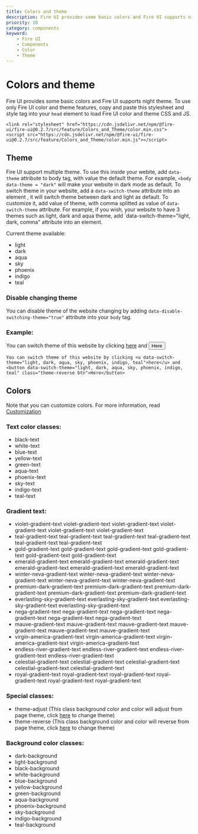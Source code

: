 ```yaml
---
title: Colors and theme
description: Fire UI provides some basic colors and Fire UI supports night theme. 
priority: 10
category: components
keyword: 
    - Fire UI
    - Components
    - Color
    - Theme
---
```


# Colors and theme
Fire UI provides some basic colors and Fire UI supports night theme. To use only Fire UI color and theme features, copy and paste this stylesheet and style tag into your `head` element to load Fire UI color and theme CSS and JS.

```
<link rel="stylesheet" href="https://cdn.jsdelivr.net/npm/@fire-ui/fire-ui@0.2.7/src/feature/Colors_and_Theme/color.min.css">
<script src="https://cdn.jsdelivr.net/npm/@fire-ui/fire-ui@0.2.7/src/feature/Colors_and_Theme/color.min.js"></script>
```

<div class="division">

## Theme
Fire UI support multiple theme. To use this inside your webite, add `data-theme` attribute to body tag, with value the default theme. For example, `<body data-theme = "dark"` will make your website in dark mode as default. To switch theme in your website, add a `data-switch-theme` attribute into an element , it will switch theme between dark and light as default. To customize it, add value of theme, with comma splitted as value of `data-switch-theme` attribute. For example, if you wish, your website to have 3 themes such as light, dark and aqua theme, add `data-switch-theme="light, dark, comma" attribute into an element.

Current theme available:
- light
- dark
- aqua
- sky
- phoenix
- indigo
- teal

### Disable changing theme
You can disable theme of the website changing by adding `data-disable-switching-theme="true"` attribute into your `body` tag.

### Example:
You can switch theme of this website by clicking <u data-switch-theme="light, dark, aqua, sky, phoenix, indigo, teal">here</u> and <button data-switch-theme="light, dark, aqua, sky, phoenix, indigo, teal" class="theme-reverse btn">Here</button>

```
You can switch theme of this website by clicking <u data-switch-theme="light, dark, aqua, sky, phoenix, indigo, teal">here</u> and <button data-switch-theme="light, dark, aqua, sky, phoenix, indigo, teal" class="theme-reverse btn">Here</button>
```

</div>
<div class="division">

## Colors
Note that you can customize colors. For more information, read <a href = "./customize" class="link">Customization</a>

### Text color classes:
<ul>
    <li class="black-text">black-text</li>
    <li class="white-text">white-text</li>
    <li class="blue-text">blue-text</li>
    <li class="yellow-text">yellow-text</li>
    <li class="green-text">green-text</li>
    <li class="aqua-text">aqua-text</li>
    <li class="phoenix-text">phoenix-text</li>
    <li class="sky-text">sky-text</li>
    <li class="indigo-text">indigo-text</li>
    <li class="teal-text">teal-text</li>
</ul>

### Gradient text:
<ul>
    <li class="violet-gradient-text">violet-gradient-text violet-gradient-text violet-gradient-text violet-gradient-text violet-gradient-text violet-gradient-text</li>
    <li class="teal-gradient-text">teal-gradient-text teal-gradient-text teal-gradient-text teal-gradient-text teal-gradient-text teal-gradient-text</li>
    <li class="gold-gradient-text">gold-gradient-text gold-gradient-text gold-gradient-text gold-gradient-text gold-gradient-text gold-gradient-text</li>
    <li class="emerald-gradient-text">emerald-gradient-text emerald-gradient-text emerald-gradient-text emerald-gradient-text emerald-gradient-text emerald-gradient-text</li>
    <li class="winter-neva-gradient-text">winter-neva-gradient-text winter-neva-gradient-text winter-neva-gradient-text winter-neva-gradient-text winter-neva-gradient-text</li>
    <li class="premium-dark-gradient-text">premium-dark-gradient-text premium-dark-gradient-text premium-dark-gradient-text premium-dark-gradient-text premium-dark-gradient-text</li>
    <li class="everlasting-sky-gradient-text">everlasting-sky-gradient-text everlasting-sky-gradient-text everlasting-sky-gradient-text everlasting-sky-gradient-text</li>
    <li class="nega-gradient-text">nega-gradient-text nega-gradient-text nega-gradient-text nega-gradient-text nega-gradient-text nega-gradient-text</li>
    <li class="mauve-gradient-text">mauve-gradient-text mauve-gradient-text mauve-gradient-text mauve-gradient-text mauve-gradient-text mauve-gradient-text</li>
    <li class="virgin-america-gradient-text">virgin-america-gradient-text virgin-america-gradient-text virgin-america-gradient-text virgin-america-gradient-text</li>
    <li class="endless-river-gradient-text">endless-river-gradient-text endless-river-gradient-text endless-river-gradient-text endless-river-gradient-text</li>
    <li class="celestial-gradient-text">celestial-gradient-text celestial-gradient-text celestial-gradient-text celestial-gradient-text celestial-gradient-text</li>
    <li class="royal-gradient-text">royal-gradient-text royal-gradient-text royal-gradient-text royal-gradient-text royal-gradient-text royal-gradient-text</li>
</ul>

### Special classes:
<ul>
    <li class="theme-adjust">theme-adjust (This class background color and color will adjust from page theme, click <u data-switch-theme="light, dark, aqua, sky, phoenix, indigo, teal">here</u> to change theme)</li>
    <li class="theme-reverse">theme-reverse (This class background color and color will reverse from page theme, click <u data-switch-theme="light, dark, aqua, sky, phoenix, indigo, teal">here</u> to change theme)</li>
</ul>

### Background color classes:
<ul>
    <li><div class="box dark-background white-text">dark-background</div></li>
    <li><div class="box light-background black-text">light-background</div></li>
    <li><div class="box black-background white-text">black-background</div></li>
    <li><div class="box white-background black-text">white-background</div></li>
    <li><div class="box blue-background">blue-background</div></li>
    <li><div class="box yellow-background">yellow-background</div></li>
    <li><div class="box green-background">green-background</div></li>
    <li><div class="box aqua-background">aqua-background</div></li>
    <li><div class="box phoenix-background">phoenix-background</div></li>
    <li><div class="box sky-background">sky-background</div></li>
    <li><div class="box indigo-background">indigo-background</div></li>
    <li><div class="box teal-background">teal-background</div></li>
</ul>
</div>